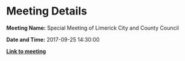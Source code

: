 # Meeting Details

**Meeting Name:** Special Meeting of Limerick City and County Council

**Date and Time:** 2017-09-25 14:30:00

**<a href="https://www.limerick.ie/council/whats-on/special-meeting-limerick-city-and-county-council-25" target="_blank">Link to meeting</a>**
